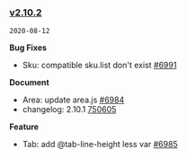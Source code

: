 ### [v2.10.2](https://github.com/youzan/vant/compare/v2.10.1...v2.10.2)

`2020-08-12`

**Bug Fixes**

- Sku: compatible sku.list don't exist [#6991](https://github.com/youzan/vant/issues/6991)

**Document**

- Area: update area.js [#6984](https://github.com/youzan/vant/issues/6984)
- changelog: 2.10.1 [750605](https://github.com/youzan/vant/commit/750605db2bd0f84b70b393092a86117d935f5bcb)

**Feature**

- Tab: add @tab-line-height less var [#6985](https://github.com/youzan/vant/issues/6985)
